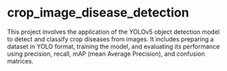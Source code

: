 # crop_image_disease_detection
This project involves the application of the YOLOv5 object detection model to detect and classify crop diseases from images. It includes preparing a dataset in YOLO format, training the model, and evaluating its performance using precision, recall, mAP (mean Average Precision), and confusion matrices. 
